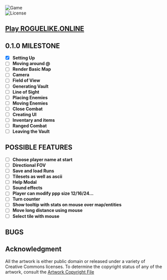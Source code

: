 ![Game](https://img.shields.io/badge/Version-0.0.0-orange.svg)  
![License](https://img.shields.io/badge/license-%20GNU%20AGPLv3%20-brightgreen)

## **[Play ROGUELIKE.ONLINE](https://roguelike.online)**  

## 0.1.0 MILESTONE 

- [X] **Setting Up**  
- [ ] **Moving around @**  
- [ ] **Render Basic Map**   
- [ ] **Camera**  
- [ ] **Field of View**  
- [ ] **Generating Vault**  
- [ ] **Line of Sight**  
- [ ] **Placing Enemies**  
- [ ] **Moving Enemies**  
- [ ] **Close Combat**  
- [ ] **Creating UI**  
- [ ] **Inventary and items**  
- [ ] **Ranged Combat**  
- [ ] **Leaving the Vault**  

## POSSIBLE FEATURES  

- [ ] **Choose player name at start**  
- [ ] **Directional FOV**  
- [ ] **Save and load Runs**  
- [ ] **Tilesets as well as ascii**  
- [ ] **Help Modal**  
- [ ] **Sound effects**  
- [ ] **Player can modify ppp size 12/16/24...**  
- [ ] **Turn counter**  
- [ ] **Show tooltip with stats on mouse over map/entities**  
- [ ] **Move long distance using mouse**   
- [ ] **Select tile with mouse**  

## BUGS


## **Acknowledgment**

All the artwork is either public domain or released under a variety of Creative Commons licenses. To determine the copyright status of any of the artwork, consult the [Artwork Copyright File](https://github.com/jolav/roguelike-online/blob/main/artwork.txt)
